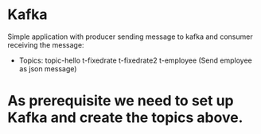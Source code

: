 # Kafka
Simple application with producer sending message to kafka and consumer receiving the message:
- Topics:
topic-hello
t-fixedrate
t-fixedrate2
t-employee (Send employee as json message)

# As prerequisite we need to set up Kafka and create the topics above.

